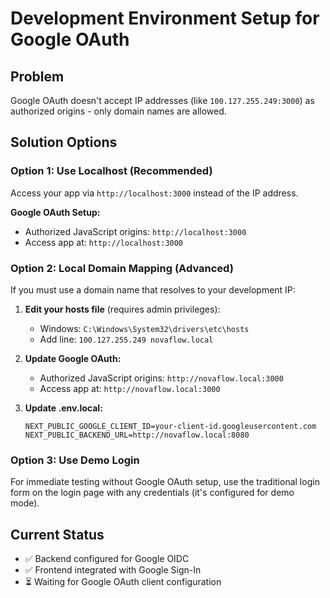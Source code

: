 # Development Environment Setup for Google OAuth

## Problem
Google OAuth doesn't accept IP addresses (like `100.127.255.249:3000`) as authorized origins - only domain names are allowed.

## Solution Options

### Option 1: Use Localhost (Recommended)
Access your app via `http://localhost:3000` instead of the IP address.

**Google OAuth Setup:**
- Authorized JavaScript origins: `http://localhost:3000`
- Access app at: `http://localhost:3000`

### Option 2: Local Domain Mapping (Advanced)
If you must use a domain name that resolves to your development IP:

1. **Edit your hosts file** (requires admin privileges):
   - Windows: `C:\Windows\System32\drivers\etc\hosts`
   - Add line: `100.127.255.249 novaflow.local`

2. **Update Google OAuth:**
   - Authorized JavaScript origins: `http://novaflow.local:3000`
   - Access app at: `http://novaflow.local:3000`

3. **Update .env.local:**
   ```
   NEXT_PUBLIC_GOOGLE_CLIENT_ID=your-client-id.googleusercontent.com
   NEXT_PUBLIC_BACKEND_URL=http://novaflow.local:8080
   ```

### Option 3: Use Demo Login
For immediate testing without Google OAuth setup, use the traditional login form on the login page with any credentials (it's configured for demo mode).

## Current Status
- ✅ Backend configured for Google OIDC
- ✅ Frontend integrated with Google Sign-In
- ⏳ Waiting for Google OAuth client configuration
